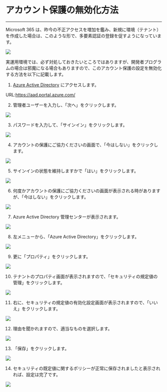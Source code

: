 # アカウント保護の無効化方法

---

Microsoft 365 は、昨今の不正アクセスを増加を鑑み、新規に環境（テナント）を作成した場合は、このような形で、多要素認証の登録を促すようになっています。

![](pasteimage/2022-07-31-20-29-37.png)

実運用環境では、必ず対処しておきたいところではありますが、開発者プログラムの場合は邪魔になる場合もありますので、このアカウント保護の設定を無効化する方法を以下に記載します。

1. [Azure Active Directory](https://aad.portal.azure.com/) にアクセスします。

URL:https://aad.portal.azure.com/

2. 管理者ユーザーを入力し、「次へ」をクリックします。

![](pasteimage/2022-07-31-20-34-49.png)

3. パスワードを入力して、「サインイン」をクリックします。

![](pasteimage/2022-07-31-20-35-11.png)


4. アカウントの保護にご協力くださいの画面で、「今はしない」をクリックします。

![](pasteimage/2022-07-31-20-36-03.png)

5. サインインの状態を維持しますかで「はい」をクリックします。

![](pasteimage/2022-07-31-20-36-38.png)

6. 何度かアカウントの保護にご協力くださいの画面が表示される時がありますが、「今はしない」をクリックします。

![](pasteimage/2022-07-31-20-36-03.png)

7. Azure Active Directory 管理センターが表示されます。

![](pasteimage/2022-07-31-20-38-19.png)

8. 左メニューから、「Azure Active Directory」をクリックします。

![](pasteimage/2022-07-31-20-38-57.png)

9. 更に「プロパティ」をクリックします。

![](pasteimage/2022-07-31-20-39-35.png)

10. テナントのプロパティ画面が表示されますので、「セキュリティの規定値の管理」をクリックします。

![](pasteimage/2022-07-31-20-40-37.png)

11. 右に、セキュリティの規定値の有効化設定画面が表示されますので、「いいえ」をクリックします。

![](pasteimage/2022-07-31-20-41-28.png)

12. 理由を聞かれますので、適当なものを選択します。

![](pasteimage/2022-07-31-20-42-25.png)

13. 「保存」をクリックします。

![](pasteimage/2022-07-31-20-42-52.png)

14. セキュリティの既定値に関するポリシーが正常に保存されましたと表示されれば、設定は完了です。

![](pasteimage/2022-07-31-20-43-06.png)